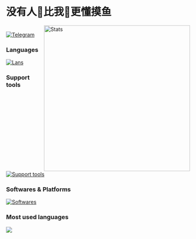 # 没有人👋比我👋更懂摸鱼

<img
src="https://github-readme-stats.vercel.app/api?username=swim233&count_private=true&theme=vue-dark&show_icons=true&hide_border=true&border_radius=10&bg_color=2738493B&text_color=808080" alt="Stats" width="400" align="right"/>

\
[![Telegram](https://img.shields.io/badge/TG%20%E2%86%92-2CA5E0?style=for-the-badge&logo=telegram&logoColor=white)](https://t.me/TheSw1m)&nbsp;
### Languages

[![Lans](https://skillicons.dev/icons?i=go&perline=14&theme=light)](https://skillicons.dev)


### Support tools

[![Support tools](https://skillicons.dev/icons?i=nginx,docker,git&perline=14&theme=light)](https://skillicons.dev)

### Softwares & Platforms

[![Softwares](https://skillicons.dev/icons?i=arch,debian,ubuntu,windows,kali,cloudflare,vscode,neovim,github,ps&perline=14&theme=light)](https://skillicons.dev)

### Most used languages

<img
  src="https://github-readme-stats.vercel.app/api/top-langs/?username=swim233&layout=compact&count_private=true&theme=vue-dark&show_icons=true&hide_border=true&border_radius=10&bg_color=2738493B&text_color=808080"
/>


</details>
<br/>

<!-- Shields badge fom: https://github.com/alexandresanlim/Badges4-README.md-Profile -->
<!-- Skill icons from: https://github.com/tandpfun/skill-icons -->
